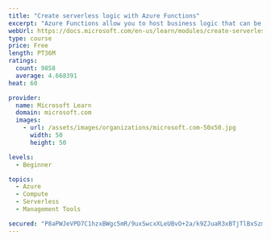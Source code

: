 ```yaml
---
title: "Create serverless logic with Azure Functions"
excerpt: "Azure Functions allow you to host business logic that can be executed without managing or provisioning server infrastructure"
webUrl: https://docs.microsoft.com/en-us/learn/modules/create-serverless-logic-with-azure-functions/
type: course
price: Free
length: PT36M
ratings:
  count: 9858
  average: 4.668391
heat: 60

provider:
  name: Microsoft Learn
  domain: microsoft.com
  images:
    - url: /assets/images/organizations/microsoft.com-50x50.jpg
      width: 50
      height: 50

levels:
  - Beginner

topics:
  - Azure
  - Compute
  - Serverless
  - Management Tools

secured: "P8aPWJeVPD7C1hzxBWgc5mR/9uxSwcxXLeUBvO+2a/k9ZJuaR3xBTjTlBxSzmEEhILX/8+aQLthrq2AZhQO1/27H5BbWHvrDDNdOtbxsEbKf4kin0oY8/Y9NxAr3my9wzgrgkNy/S/5LMmuaq3HA5auWB2grnaMGOOnySpr8q4hM+bP9N77CyYxrKudK5tHMHjKgdgje7uLLmMrdaOV6ZYT+Zo3t+bAvw4RoH0RBZmNSFbBu8EriIzwG89IDQpM8p/uM5m2WQavCj5JGhIFff5+kYTNq0oaE4tF4XjLuXl+Hm1UrN5DAlz//eZDqFTvbHMjNV8VBcvXd9vplw9pP1UAOyZ5IBjr9iRedjt+clJGet5tSuqe+KXr4MMkG8SbPVyhj2WRFWM0+U9aB1oKISOPiiHcZezb5vG52YgCGxK4=;Gksbus0XrwE2gwcYiDg/0g=="
---
```


